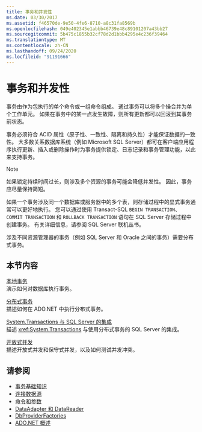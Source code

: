 ```yaml
---
title: 事务和并发性
ms.date: 03/30/2017
ms.assetid: f46570de-9e50-4fe6-8710-a8c31fa8569b
ms.openlocfilehash: 049e402345e1abbb46739e48c89101207a43bb27
ms.sourcegitcommit: 5b475c1855b32cf78d2d1bbb4295e4c236f39464
ms.translationtype: MT
ms.contentlocale: zh-CN
ms.lasthandoff: 09/24/2020
ms.locfileid: "91191666"
---
```

# <a name="transactions-and-concurrency"></a>事务和并发性

事务由作为包执行的单个命令或一组命令组成。 通过事务可以将多个操合并为单个工作单元。 如果在事务中的某一点发生故障，则所有更新都可以回滚到其事务前状态。  
  
 事务必须符合 ACID 属性（原子性、一致性、隔离和持久性）才能保证数据的一致性。 大多数关系数据库系统（例如 Microsoft SQL Server）都可在客户端应用程序执行更新、插入或删除操作时为事务提供锁定、日志记录和事务管理功能，以此来支持事务。  
  
> [!NOTE]
> 如果锁定持续时间过长，则涉及多个资源的事务可能会降低并发性。 因此，事务应尽量保持简短。  
  
 如果一个事务涉及同一个数据库或服务器中的多个表，则存储过程中的显式事务通常可以更好地执行。 您可以通过使用 Transact-SQL `BEGIN TRANSACTION`、`COMMIT TRANSACTION` 和 `ROLLBACK TRANSACTION` 语句在 SQL Server 存储过程中创建事务。 有关详细信息，请参阅 SQL Server 联机丛书。  
  
 涉及不同资源管理器的事务（例如 SQL Server 和 Oracle 之间的事务）需要分布式事务。  
  
## <a name="in-this-section"></a>本节内容  

 [本地事务](local-transactions.md)  
 演示如何对数据库执行事务。  
  
 [分布式事务](distributed-transactions.md)  
 描述如何在 ADO.NET 中执行分布式事务。  
  
 [System.Transactions 与 SQL Server 的集成](system-transactions-integration-with-sql-server.md)  
 描述 <xref:System.Transactions> 与使用分布式事务的 SQL Server 的集成。  
  
 [开放式并发](optimistic-concurrency.md)  
 描述开放式并发和保守式并发，以及如何测试并发冲突。  
  
## <a name="see-also"></a>请参阅

- [事务基础知识](../transactions/transaction-fundamentals.md)
- [连接数据源](connecting-to-a-data-source.md)
- [命令和参数](commands-and-parameters.md)
- [DataAdapter 和 DataReader](dataadapters-and-datareaders.md)
- [DbProviderFactories](dbproviderfactories.md)
- [ADO.NET 概述](ado-net-overview.md)
